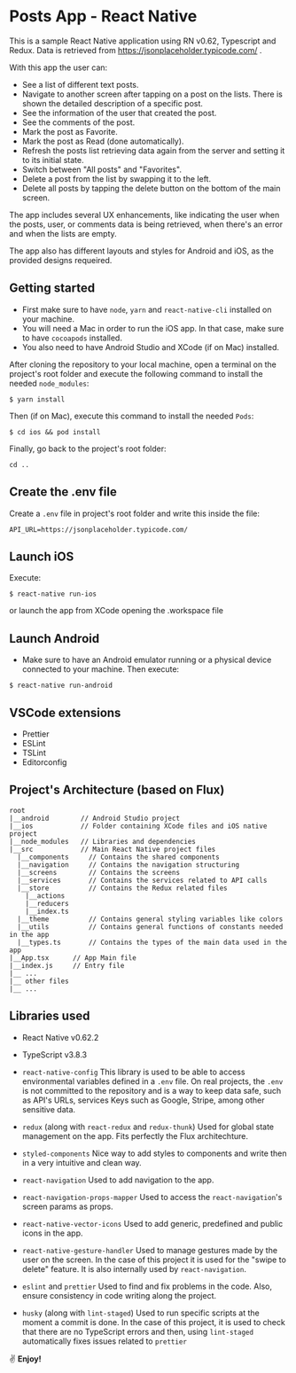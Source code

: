 # Posts App - React Native

This is a sample React Native application using RN v0.62, Typescript and Redux. Data is retrieved from https://jsonplaceholder.typicode.com/ .

With this app the user can:

- See a list of different text posts.
- Navigate to another screen after tapping on a post on the lists. There is shown the detailed description of a specific post.
- See the information of the user that created the post.
- See the comments of the post.
- Mark the post as Favorite.
- Mark the post as Read (done automatically).
- Refresh the posts list retrieving data again from the server and setting it to its initial state.
- Switch between "All posts" and "Favorites".
- Delete a post from the list by swapping it to the left.
- Delete all posts by tapping the delete button on the bottom of the main screen.

The app includes several UX enhancements, like indicating the user when the posts, user, or comments data is being retrieved, when there's an error and when the lists are empty.

The app also has different layouts and styles for Android and iOS, as the provided designs requeired.

## Getting started

- First make sure to have `node`, `yarn` and `react-native-cli` installed on your machine.
- You will need a Mac in order to run the iOS app. In that case, make sure to have `cocoapods` installed.
- You also need to have Android Studio and XCode (if on Mac) installed.

After cloning the repository to your local machine, open a terminal on the project's root folder and execute the following command to install the needed `node_modules`:

```
$ yarn install
```

Then (if on Mac), execute this command to install the needed `Pods`:

```
$ cd ios && pod install
```

Finally, go back to the project's root folder:

```
cd ..
```

## Create the .env file

Create a `.env` file in project's root folder and write this inside the file:

```
API_URL=https://jsonplaceholder.typicode.com/
```

## Launch iOS

Execute:

```
$ react-native run-ios
``` 

or launch the app from XCode opening the .workspace file

## Launch Android

- Make sure to have an Android emulator running or a physical device connected to your machine. Then execute:

```
$ react-native run-android
```

## VSCode extensions

- Prettier
- ESLint
- TSLint
- Editorconfig

## Project's Architecture (based on Flux)

```
root
|__android        // Android Studio project
|__ios            // Folder containing XCode files and iOS native project
|__node_modules   // Libraries and dependencies
|__src            // Main React Native project files
  |__components     // Contains the shared components
  |__navigation     // Contains the navigation structuring
  |__screens        // Contains the screens
  |__services       // Contains the services related to API calls
  |__store          // Contains the Redux related files
    |__actions    
    |__reducers
    |__index.ts
  |__theme          // Contains general styling variables like colors
  |__utils          // Contains general functions of constants needed in the app
  |__types.ts       // Contains the types of the main data used in the app
|__App.tsx      // App Main file
|__index.js     // Entry file
|__ ...
|__ other files
|__ ...
```

## Libraries used

- React Native v0.62.2

- TypeScript v3.8.3

- `react-native-config`
This library is used to be able to access environmental variables defined in a `.env` file. On real projects, the `.env` is not committed to the repository and is a way to keep data safe, such as API's URLs, services Keys such as Google, Stripe, among other sensitive data.

- `redux` (along with `react-redux` and `redux-thunk`) 
Used for global state management on the app. Fits perfectly the Flux architechture.

- `styled-components`
Nice way to add styles to components and write then in a very intuitive and clean way.

- `react-navigation`
Used to add navigation to the app.

- `react-navigation-props-mapper`
Used to access the `react-navigation`'s screen params as props. 

- `react-native-vector-icons`
Used to add generic, predefined and public icons in the app.

- `react-native-gesture-handler`
Used to manage gestures made by the user on the screen. In the case of this project it is used for the "swipe to delete" feature. It is also internally used by `react-navigation`. 

- `eslint` and `prettier`
Used to find and fix problems in the code. Also, ensure consistency in code writing along the project.

- `husky` (along with `lint-staged`)
Used to run specific scripts at the moment a commit is done. In the case of this project, it is used to check that there are no TypeScript errors and then, using `lint-staged` automatically fixes issues related to `prettier`

:v: **Enjoy!**
